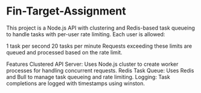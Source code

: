 # Fin-Target-Assignment

This project is a Node.js API with clustering and Redis-based task queueing to handle tasks with per-user rate limiting. Each user is allowed:

1 task per second
20 tasks per minute
Requests exceeding these limits are queued and processed based on the rate limit.

Features
Clustered API Server: Uses Node.js cluster to create worker processes for handling concurrent requests.
Redis Task Queue: Uses Redis and Bull to manage task queueing and rate limiting.
Logging: Task completions are logged with timestamps using winston.
